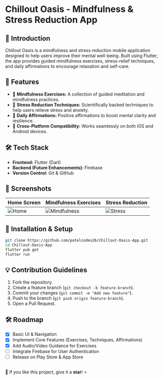 # Chillout Oasis - Mindfulness & Stress Reduction App

## 📌 Introduction
Chillout Oasis is a mindfulness and stress reduction mobile application designed to help users improve their mental well-being. Built using Flutter, the app provides guided mindfulness exercises, stress-relief techniques, and daily affirmations to encourage relaxation and self-care.

## 🚀 Features
- 🌿 **Mindfulness Exercises:** A collection of guided meditation and mindfulness practices.
- 💆 **Stress Reduction Techniques:** Scientifically backed techniques to help users relieve stress and anxiety.
- 📝 **Daily Affirmations:** Positive affirmations to boost mental clarity and resilience.
- 📱 **Cross-Platform Compatibility:** Works seamlessly on both iOS and Android devices.

## 🛠 Tech Stack
- **Frontend:** Flutter (Dart)
- **Backend (Future Enhancements):** Firebase
- **Version Control:** Git & GitHub

## 📸 Screenshots
<!-- Add Screenshots Here -->
| Home Screen | Mindfulness Exercises | Stress Reduction |
|------------|--------------------|----------------|
| ![Home](https://example.com/home.png) | ![Mindfulness](https://example.com/mindfulness.png) | ![Stress](https://example.com/stress.png) |

## 🔧 Installation & Setup
```sh
git clone https://github.com/patelcodes26/Chillout-Oasis-App.git
cd Chillout-Oasis-App
flutter pub get
flutter run
```

## 💡 Contribution Guidelines
1. Fork the repository.
2. Create a feature branch (`git checkout -b feature-branch`).
3. Commit your changes (`git commit -m "Add new feature"`).
4. Push to the branch (`git push origin feature-branch`).
5. Open a Pull Request.

## 🛠 Roadmap
- [x] Basic UI & Navigation
- [x] Implement Core Features (Exercises, Techniques, Affirmations)
- [x] Add Audio/Video Guidance for Exercises
- [ ] Integrate Firebase for User Authentication
- [ ] Release on Play Store & App Store

## 

🌟 If you like this project, give it a **star**! ⭐
